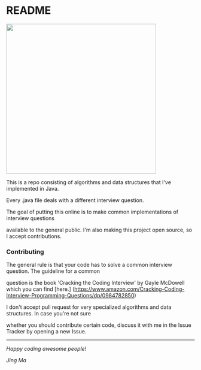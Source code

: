 # README

<img src="https://i.pinimg.com/originals/2d/8e/e8/2d8ee815146390d567706f2c7b5c2916.gif" width="400">

This is a repo consisting of algorithms and data structures that I've implemented in Java.

Every .java file deals with a different interview question.

The goal of putting this online is to make common implementations of interview questions

available to the general public. I'm also making this project open source, so I accept contributions.

### Contributing

The general rule is that your code has to solve a common interview question. The guideline for a common

question is the book 'Cracking the Coding Interview' by Gayle McDowell which you can find [here.] (https://www.amazon.com/Cracking-Coding-Interview-Programming-Questions/dp/0984782850)


I don't accept pull request for very specialized algorithms and data structures. In case you're not sure

whether you should contribute certain code, discuss it with me in the Issue Tracker by opening a new Issue.

---

_Happy coding awesome people!_

_Jing Ma_
